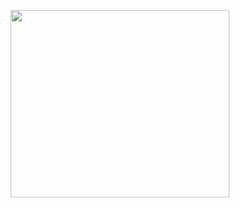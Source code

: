 <p align="center">
    <img src='https://github.com/sammydowds/django-rest-automate-pm/blob/master/djangorestautomatepm/ground_control.png' width="350" height="300"/>
</p>
